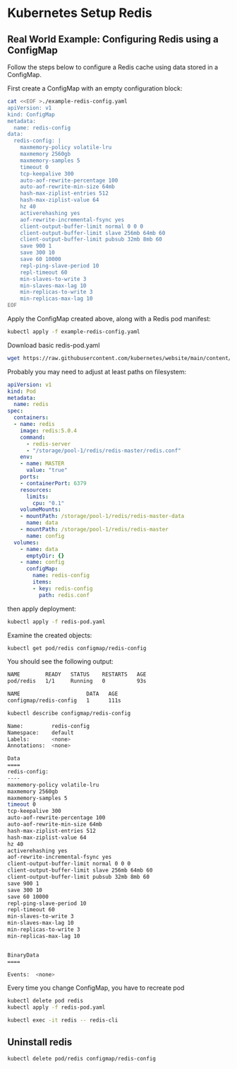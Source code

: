 # Kubernetes Setup Redis

## Real World Example: Configuring Redis using a ConfigMap

Follow the steps below to configure a Redis cache using data stored in a ConfigMap.

First create a ConfigMap with an empty configuration block:

```bash
cat <<EOF >./example-redis-config.yaml
apiVersion: v1
kind: ConfigMap
metadata:
  name: redis-config
data:
  redis-config: |
    maxmemory-policy volatile-lru
    maxmemory 2560gb
    maxmemory-samples 5
    timeout 0
    tcp-keepalive 300
    auto-aof-rewrite-percentage 100
    auto-aof-rewrite-min-size 64mb
    hash-max-ziplist-entries 512
    hash-max-ziplist-value 64
    hz 40
    activerehashing yes
    aof-rewrite-incremental-fsync yes
    client-output-buffer-limit normal 0 0 0
    client-output-buffer-limit slave 256mb 64mb 60
    client-output-buffer-limit pubsub 32mb 8mb 60
    save 900 1
    save 300 10
    save 60 10000
    repl-ping-slave-period 10
    repl-timeout 60
    min-slaves-to-write 3
    min-slaves-max-lag 10
    min-replicas-to-write 3
    min-replicas-max-lag 10
EOF
```

Apply the ConfigMap created above, along with a Redis pod manifest:

```bash
kubectl apply -f example-redis-config.yaml
```

Download basic redis-pod.yaml

```bash
wget https://raw.githubusercontent.com/kubernetes/website/main/content/en/examples/pods/config/redis-pod.yaml
```

Probably you may need to adjust at least paths on filesystem:

```yaml
apiVersion: v1
kind: Pod
metadata:
  name: redis
spec:
  containers:
  - name: redis
    image: redis:5.0.4
    command:
      - redis-server
      - "/storage/pool-1/redis/redis-master/redis.conf"
    env:
    - name: MASTER
      value: "true"
    ports:
    - containerPort: 6379
    resources:
      limits:
        cpu: "0.1"
    volumeMounts:
    - mountPath: /storage/pool-1/redis/redis-master-data
      name: data
    - mountPath: /storage/pool-1/redis/redis-master
      name: config
  volumes:
    - name: data
      emptyDir: {}
    - name: config
      configMap:
        name: redis-config
        items:
        - key: redis-config
          path: redis.conf

```

then apply deployment:

```bash
kubectl apply -f redis-pod.yaml
```

Examine the created objects:

```bash
kubectl get pod/redis configmap/redis-config
```

You should see the following output:

```bash
NAME        READY   STATUS    RESTARTS   AGE
pod/redis   1/1     Running   0          93s

NAME                     DATA   AGE
configmap/redis-config   1      111s
```

```bash
kubectl describe configmap/redis-config
```

```bash
Name:         redis-config
Namespace:    default
Labels:       <none>
Annotations:  <none>

Data
====
redis-config:
----
maxmemory-policy volatile-lru
maxmemory 2560gb
maxmemory-samples 5
timeout 0
tcp-keepalive 300
auto-aof-rewrite-percentage 100
auto-aof-rewrite-min-size 64mb
hash-max-ziplist-entries 512
hash-max-ziplist-value 64
hz 40
activerehashing yes
aof-rewrite-incremental-fsync yes
client-output-buffer-limit normal 0 0 0
client-output-buffer-limit slave 256mb 64mb 60
client-output-buffer-limit pubsub 32mb 8mb 60
save 900 1
save 300 10
save 60 10000
repl-ping-slave-period 10
repl-timeout 60
min-slaves-to-write 3
min-slaves-max-lag 10
min-replicas-to-write 3
min-replicas-max-lag 10


BinaryData
====

Events:  <none>
```

Every time you change ConfigMap, you have to recreate pod

```bash
kubectl delete pod redis
kubectl apply -f redis-pod.yaml
```


```bash
kubectl exec -it redis -- redis-cli
```

## Uninstall redis

```bash
kubectl delete pod/redis configmap/redis-config
```
